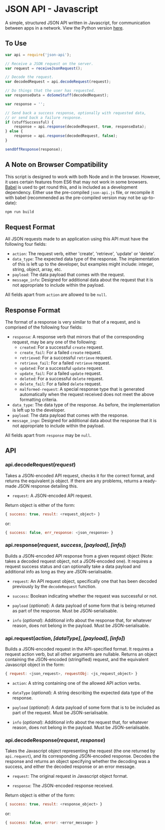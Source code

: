 JSON API - Javascript
=====================

A simple, structured JSON API written in Javascript, for communication between apps in a network. View the Python version [here](https://github.com/Ap0c/json-api-py).

## To Use

```js
var api = require('json-api');

// Receive a JSON request on the server.
var request = receiveJsonRequest();

// Decode the request.
var decodedRequest = api.decodeRequest(request);

// Do things that the user has requested.
var responseData = doSomeStuff(decodedRequest);

var response = '';

// Send back a success response, optionally with requested data,
// or send back a failure response.
if (stuffSuccessful) {
    response = api.response(decodedRequest, true, responseData);
} else {
    response = api.response(decodedRequest, false);
}

sendOffResponse(response);

```

## A Note on Browser Compatibility

This script is designed to work with both Node and in the browser. However, it uses certain features from ES6 that may not work in some browsers. [Babel](https://babeljs.io) is used to get round this, and is included as a development dependency. Either use the pre-compiled `json-api.js` file, or recompile it with babel (recommended as the pre-compiled version may not be up-to-date):

```js
npm run build
```

## Request Format

All JSON requests made to an application using this API must have the following four fields:

- `action`: The request verb, either 'create', 'retrieve', 'update' or 'delete'.
- `data_type`: The expected data type of the response. The implementation of this is left up to the developer, but examples might include: integer, string, object, array, etc.
- `payload`: The data payload that comes with the request.
- `message_info`: Designed for additional data about the request that it is not appropriate to include within the payload.

All fields apart from `action` are allowed to be `null`.

## Response Format

The format of a response is very similar to that of a request, and is comprised of the following four fields:

- `response`: A response verb that mirrors that of the corresponding request, may be any one of the following:
    + `created`: For a successful `create` request.
    + `create_fail`: For a failed `create` request.
    + `retrieved`: For a successful `retrieve` request.
    + `retrieve_fail`: For a failed `retrieve` request.
    + `updated`: For a successful `update` request.
    + `update_fail`: For a failed `update` request.
    + `deleted`: For a successful `delete` request.
    + `delete_fail`: For a failed `delete` request.
    + `malformed-request`: A special response type that is generated automatically when the request received does not meet the above formatting criteria.
- `data_type`: The data type of the response. As before, the implementation is left up to the developer.
- `payload`: The data payload that comes with the response.
- `message_ingo`: Designed for additional data about the response that it is not appropriate to include within the payload.

All fields apart from `response` may be `null`.

## API

### api.decodeRequest(*request*)

Takes a JSON-encoded API request, checks it for the correct format, and returns the equivalent js object. If there are any problems, returns a ready-made JSON response detailing this.

- `request`: A JSON-encoded API request.

Return object is either of the form:

```js
{ success: true, result: <request_object> }
```

or:

```js
{ success: false, err_response: <json_response> }
```

### api.response(*request*, *success*, *[payload]*, *[info]*)

Builds a JSON-encoded API response from a given request object (Note: takes a decoded request object, not a JSON-encoded one). It requires a request success status and can optionally take a data payload and additional info as long as they are JSON-serialisable.

- `request`: An API request object, specifically one that has been decoded previously by the `decodeRequest` function.

- `success`: Boolean indicating whether the request was successful or not.

- `payload` (*optional*): A data payload of some form that is being returned as part of the response. Must be JSON-serialisable.

- `info` (*optional*): Additional info about the response that, for whatever reason, does not belong in the payload. Must be JSON-serialisable.

### api.request(*action*, *[dataType]*, *[payload]*, *[info]*)

Builds a JSON-encoded request in the API-specified format. It requires a request action verb, but all other arguments are nullable. Returns an object containing the JSON-encoded (stringified) request, and the equivalent Javascript object in the form:

```js
{ request: <json_request>, requestObj: <js_request_object> }
```

- `action`: A string containing one of the allowed API action verbs.

- `dataType` (*optional*): A string describing the expected data type of the response.

- `payload` (*optional*): A data payload of some form that is to be included as part of the request. Must be JSON-serialisable.

- `info` (*optional*): Additional info about the request that, for whatever reason, does not belong in the payload. Must be JSON-serialisable.

### api.decodeResponse(*request*, *response*)

Takes the Javascript object representing the request (the one returned by `api.request`), and its corresponding JSON-encoded response. Decodes the response and returns an object specifying whether the decoding was a success, and either the decoded response or an error message.

- `request`: The original request in Javascript object format.

- `response`: The JSON-encoded response received.

Return object is either of the form:

```js
{ success: true, result: <response_object> }
```

or:

```js
{ success: false, error: <error_message> }
```

